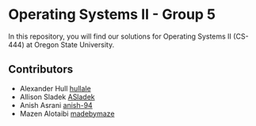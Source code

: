 # Operating Systems II - Group 5

In this repository, you will find our solutions for Operating Systems II (CS-444) at Oregon State University.

## Contributors

* Alexander Hull [hullale](https://github.com/hullale)
* Allison Sladek [ASladek](https://github.com/ASladek)
* Anish Asrani [anish-94](https://github.com/anish-94)
* Mazen Alotaibi [madebymaze](https://github.com/madebymaze)
